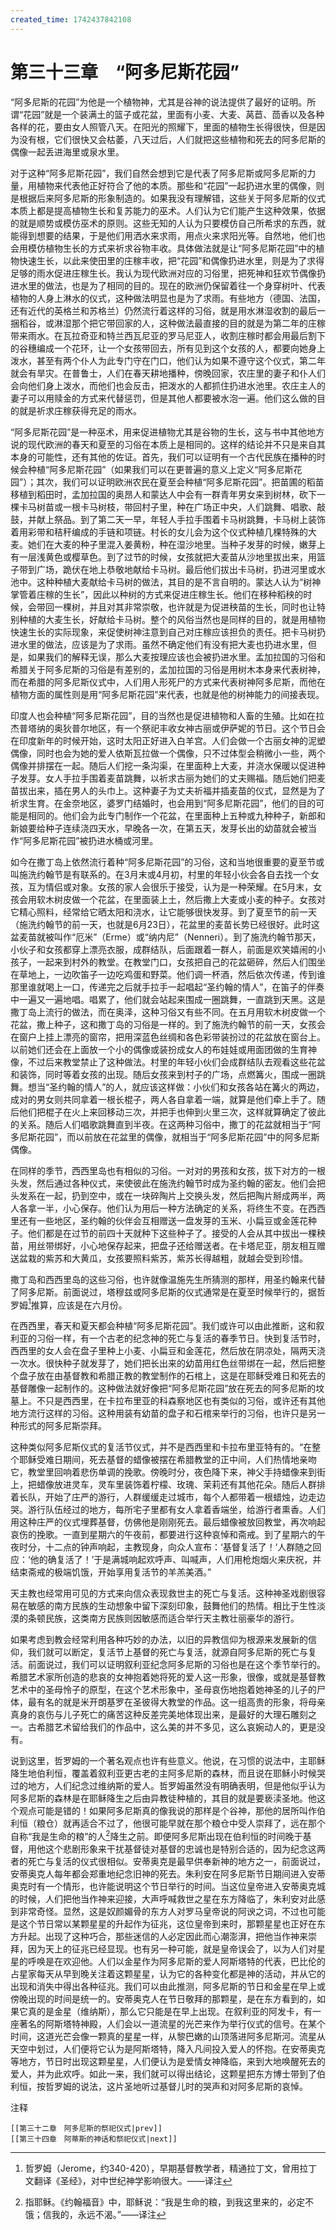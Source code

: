 ```yaml
---
created_time: 1742437842108
---
```

   

# 第三十三章　“阿多尼斯花园”

“阿多尼斯的花园”为他是一个植物神，尤其是谷神的说法提供了最好的证明。所谓“花园”就是一个装满土的篮子或花盆，里面有小麦、大麦、莴苣、茴香以及各种各样的花，要由女人照管八天。在阳光的照耀下，里面的植物生长得很快，但是因为没有根，它们很快又会枯萎，八天过后，人们就把这些植物和死去的阿多尼斯的偶像一起丢进海里或泉水里。

对于这种“阿多尼斯花园”，我们自然会想到它是代表了阿多尼斯或阿多尼斯的力量，用植物来代表他正好符合了他的本质。那些和“花园”一起扔进水里的偶像，则是根据后来阿多尼斯的形象制造的。如果我没有理解错，这些关于阿多尼斯的仪式本质上都是提高植物生长和复苏能力的巫术。人们认为它们能产生这种效果，依据的就是顺势或模仿巫术的原则。这些无知的人认为只要模仿自己所希求的东西，就能得到想要的结果，于是他们用洒水来求雨，用点火来求阳光等。自然地，他们也会用模仿植物生长的方式来祈求谷物丰收。具体做法就是让“阿多尼斯花园”中的植物快速生长，以此来使田里的庄稼丰收，把“花园”和偶像扔进水里，则是为了求得足够的雨水促进庄稼生长。我认为现代欧洲对应的习俗里，把死神和狂欢节偶像扔进水里的做法，也是为了相同的目的。现在的欧洲仍保留着往一个身穿树叶、代表植物的人身上淋水的仪式，这种做法明显也是为了求雨。有些地方（德国、法国，还有近代的英格兰和苏格兰）仍然流行着这样的习俗，就是用水淋湿收割的最后一捆稻谷，或淋湿那个把它带回家的人，这种做法最直接的目的就是为第二年的庄稼带来雨水。在瓦拉奇亚和特兰西瓦尼亚的罗马尼亚人，收割庄稼时都会用最后割下的谷穗编成一个花环，让一个女孩带回去，所有见到这个女孩的人，都要向她身上泼水，甚至有两个仆人为此专门守在门口，他们认为如果不遵守这个仪式，第二年就会有旱灾。在普鲁士，人们在春天耕地播种，傍晚回家，农庄里的妻子和仆人们会向他们身上泼水，而他们也会反击，把泼水的人都抓住扔进水池里。农庄主人的妻子可以用赎金的方式来代替惩罚，但是其他人都要被水泡一遍。他们这么做的目的就是祈求庄稼获得充足的雨水。

“阿多尼斯花园”是一种巫术，用来促进植物尤其是谷物的生长，这与书中其他地方说的现代欧洲的春天和夏至的习俗在本质上是相同的。这样的结论并不只是来自其本身的可能性，还有其他的佐证。首先，我们可以证明有一个古代民族在播种的时候会种植“阿多尼斯花园”（如果我们可以在更普遍的意义上定义“阿多尼斯花园”）；其次，我们可以证明欧洲农民在夏至会种植“阿多尼斯花园”。把苗圃的稻苗移植到稻田时，孟加拉国的奥昂人和蒙达人中会有一群青年男女来到树林，砍下一棵卡马树苗或一根卡马树枝，带回村子里，种在广场正中央，人们跳舞、唱歌、敲鼓，并献上祭品。到了第二天一早，年轻人手拉手围着卡马树跳舞，卡马树上装饰着用彩带和秸秆编成的手链和项链。村长的女儿会为这个仪式种植几棵特殊的大麦。她们在大麦的种子里混入姜黄粉，种在湿沙地里。当种子发芽的时候，嫩芽上有一层浅黄色或樱草色。到了过节的时候，女孩就把大麦苗从沙地里拔出来，用篮子带到广场，跪伏在地上恭敬地献给卡马树。最后他们拔出卡马树，扔进河里或水池中。这种种植大麦献给卡马树的做法，其目的是不言自明的。蒙达人认为“树神掌管着庄稼的生长”，因此以种树的方式来促进庄稼生长。他们在移种稻秧的时候，会带回一棵树，并且对其非常崇敬，也许就是为促进秧苗的生长，同时也让特别种植的大麦生长，好献给卡马树。整个的风俗当然也是同样的目的，就是用植物快速生长的实际现象，来促使树神注意到自己对庄稼应该担负的责任。把卡马树扔进水里的做法，应该是为了求雨。虽然不确定他们有没有把大麦也扔进水里，但是，如果我们的解释无误，那么大麦按理应该也会被扔进水里。孟加拉国的习俗和希腊关于阿多尼斯的习俗是有差别的，孟加拉国的习俗是用树木本身来代表树神，而在希腊的阿多尼斯仪式中，人们用人形死尸的方式来代表树神阿多尼斯，而他在植物方面的属性则是用“阿多尼斯花园”来代表，也就是他的树神能力的间接表现。

印度人也会种植“阿多尼斯花园”，目的当然也是促进植物和人畜的生殖。比如在拉杰普塔纳的奥狄普尔地区，有一个祭祀丰收女神古丽或伊萨妮的节日。这个节日会在印度新年的时候开始，这时太阳正好进入白羊宫。人们会做一个古丽女神的泥塑偶像，同时也会为她的爱人依斯瓦拉做一个偶像，只不过体型会稍微小一些，两个偶像并排摆在一起。随后人们挖一条沟渠，在里面种上大麦，并浇水保暖以促进种子发芽。女人手拉手围着麦苗跳舞，以祈求古丽为她们的丈夫赐福。随后她们把麦苗拔出来，插在男人的头巾上。这种妻子为丈夫祈福并插麦苗的仪式，显然是为了祈求生育。在金奈地区，婆罗门结婚时，也会用到“阿多尼斯花园”，他们的目的可能是相同的。他们会为此专门制作一个花盆，在里面种上五种或九种种子，新郎和新娘要给种子连续浇四天水，早晚各一次，在第五天，发芽长出的幼苗就会被当作“阿多尼斯花园”被扔进水桶或河里。

如今在撒丁岛上依然流行着种“阿多尼斯花园”的习俗，这和当地很重要的夏至节或叫施洗约翰节是有联系的。在3月末或4月初，村里的年轻小伙会各自去找一个女孩，互为情侣或对象。女孩的家人会很乐于接受，认为是一种荣耀。在5月末，女孩会用软木树皮做一个花盆，在里面装上土，然后撒上大麦或小麦的种子。女孩对它精心照料，经常给它晒太阳和浇水，让它能够很快发芽。到了夏至节的前一天（施洗约翰节的前一天，也就是6月23日），花盆里的麦苗长势已经很好。此时这盆麦苗就被叫作“厄米”（Erme）或“纳内尼”（Nenneri）。到了施洗约翰节那天，小伙子和女孩都穿上漂亮衣服，成群结队，后面跟着一群人，前面是欢笑嬉闹的小孩子，一起来到村外的教堂。在教堂门口，女孩把自己的花盆砸碎，然后人们围坐在草地上，一边吹笛子一边吃鸡蛋和野菜。他们调一杯酒，然后依次传递，传到谁那里谁就喝上一口，传递完之后就手拉手一起唱起“圣约翰的情人”，在笛子的伴奏中一遍又一遍地唱。唱累了，他们就会站起来围成一圈跳舞，一直跳到天黑。这是撒丁岛上流行的做法，而在奥泽，这种习俗又有些不同。在五月用软木树皮做一个花盆，撒上种子，这和撒丁岛的习俗是一样的。到了施洗约翰节的前一天，女孩会在窗户上挂上漂亮的窗帘，把用深蓝色丝绸和各色彩带装扮过的花盆放在窗台上。以前她们还会在上面放一个小的偶像或装扮成女人的布娃娃或用面团做的生育神像，不过后来教堂禁止了这种做法。村里的年轻小伙们会成群结队去观看这些花盆和装饰，同时等着女孩的出现。随后女孩来到村子的广场，点燃篝火，围成一圈跳舞。想当“圣约翰的情人”的人，就应该这样做：小伙们和女孩各站在篝火的两边，成对的男女则共同拿着一根长棍子，两人各自拿着一端，就算是他们牵上手了。随后他们把棍子在火上来回移动三次，并把手也伸到火里三次，这样就算确定了彼此的关系。随后人们唱歌跳舞直到半夜。在这两种习俗中，撒丁的花盆就相当于“阿多尼斯花园”，而以前放在花盆里的偶像，就相当于“阿多尼斯花园”中的阿多尼斯偶像。

在同样的季节，西西里岛也有相似的习俗。一对对的男孩和女孩，拔下对方的一根头发，然后通过各种仪式，来使彼此在施洗约翰节时成为圣约翰的密友。他们会把头发系在一起，扔到空中，或在一块碎陶片上交换头发，然后把陶片掰成两半，两人各拿一半，小心保存。他们认为用后一种方法确定的关系，将终生不变。在西西里还有一些地区，圣约翰的伙伴会互相赠送一盘发芽的玉米、小扁豆或金莲花种子。他们都是在过节的前四十天就种下这些种子了。接受的人会从其中拔出一棵秧苗，用丝带绑好，小心地保存起来，把盘子还给赠送者。在卡塔尼亚，朋友相互赠送盆栽的紫苏和大黄瓜，女孩要照料紫苏，紫苏长得越粗，就越会受到珍惜。

撒丁岛和西西里岛的这些习俗，也许就像温施先生所猜测的那样，用圣约翰来代替了阿多尼斯。前面说过，塔穆兹或阿多尼斯的仪式通常是在夏至时候举行的，据哲罗姆[^1]推算，应该是在六月份。

在西西里，春天和夏天都会种植“阿多尼斯花园”。我们或许可以由此推断，这和叙利亚的习俗一样，有一个古老的纪念神的死亡与复活的春季节日。快到复活节时，西西里的女人会在盘子里种上小麦、小扁豆和金莲花，然后放在阴凉处，隔两天浇一次水。很快种子就发芽了，她们把长出来的幼苗用红色丝带绑在一起，然后把整个盘子放在由基督教和希腊正教的教堂制作的石棺上，这是在耶稣受难日和死去的基督雕像一起制作的。这种做法就好像把“阿多尼斯花园”放在死去的阿多尼斯的坟墓上。不只是西西里，在卡拉布里亚的科森察地区也有类似的习俗，或许还有其他地方流行这样的习俗。这种用装有幼苗的盘子和石棺来举行的习俗，也许只是另一种形式的阿多尼斯崇拜。

这种类似阿多尼斯仪式的复活节仪式，并不是西西里和卡拉布里亚特有的。“在整个耶稣受难日期间，死去基督的蜡像被摆在希腊教堂的正中间，人们热情地亲吻它，教堂里回响着悲伤单调的挽歌。傍晚时分，夜色降下来，神父手持蜡像来到街上，把蜡像放进灵车，灵车里装饰着柠檬、玫瑰、茉莉还有其他花朵。随后人群排着长队，开始了庄严的游行，人群缓缓走过城市，每个人都带着一根蜡烛，边走边哭。游行队伍经过的地方，每所宅子里都有女人拿着香端坐，给游行者熏香。人们用这种庄严的仪式埋葬基督，仿佛他是刚刚死去。最后蜡像被放回教堂，再次响起哀伤的挽歌。一直到星期六的午夜前，都要进行这种哀悼和斋戒。到了星期六的午夜时分，十二点的钟声响起，主教现身，向众人宣布：‘基督复活了！’人群随之回应：‘他的确复活了！’于是满城响起欢呼声、叫喊声，人们用枪炮烟火来庆祝，并结束斋戒的极端饥饿，开始享用复活节的羊羔美酒。”

天主教也经常用可见的方式来向信众表现救世主的死亡与复活。这种神圣戏剧很容易在敏感的南方民族的生动想象中留下深刻印象，鼓舞他们的热情。相比于生性淡漠的条顿民族，这类南方民族则因敏感而适合举行天主教壮丽豪华的游行。

如果考虑到教会经常利用各种巧妙的办法，以旧的异教信仰为根源来发展新的信仰，我们就可以断定，复活节上基督的死亡与复活，就源自阿多尼斯的死亡与复活。前面说过，我们可以证明叙利亚纪念阿多尼斯的习俗也是在这个季节举行的。希腊艺术家所创造的悲哀的女神抱着她将死的爱人这一形象，很像，或就是基督教艺术中的圣母怜子的原型，在这个艺术形象中，圣母哀伤地抱着她神圣的儿子的尸体，最有名的就是米开朗基罗在圣彼得大教堂的作品。这一组高贵的形象，将母亲真身的哀伤与儿子死亡的痛苦这种反差完美地体现出来，是最好的大理石雕刻之一。古希腊艺术留给我们的作品中，这么美的并不多见，这么哀婉动人的，更是没有。

说到这里，哲罗姆的一个著名观点也许有些意义。他说，在习惯的说法中，主耶稣降生地伯利恒，覆盖着叙利亚更古老的主阿多尼斯的森林，而且说在耶稣小时候哭过的地方，人们纪念过维纳斯的爱人。哲罗姆虽然没有明确表明，但是他似乎认为阿多尼斯的森林是在耶稣降生之后由异教徒种植的，其目的就是要亵渎圣地。他这个观点可能是错的！如果阿多尼斯真的像我说的那样是个谷神，那他的居所叫作伯利恒（粮仓）就再适合不过了，他很可能早就在那个粮仓中受人崇拜了，远在那个自称“我是生命的粮”的人[^2]降生之前。即便阿多尼斯出现在伯利恒的时间晚于基督，用他这个悲剧形象来干扰基督徒对基督的忠诚也是特别合适的，因为纪念这两者的死亡与复活的仪式很相似。安蒂奥克是最早供奉新神的地方之一，前面说过，安蒂奥克人每年都会郑重地纪念旧神的死去。朱利安在阿多尼斯节日期间进入安蒂奥克时有一个情形，也许能说明这个节日举行的时间。当这位皇帝进入安蒂奥克城的时候，人们把他当作神来迎接，大声呼喊救世之星在东方降临了，朱利安对此感到非常奇怪。显然，这是奴颜媚骨的东方人对罗马皇帝说的阿谀之词，不过也可能是这个节日常以某颗星星的升起作为征兆，这位皇帝到来时，那颗星星也正好在东方升起。出现了这种巧合，那些迷信的人必定因此而心潮澎湃，把他当作神来崇拜，因为天上的征兆已经显现。也有另一种可能，就是皇帝误会了，以为人们对星星的呼唤是在欢迎他。人们以金星作为阿多尼斯的爱人阿斯塔特的代表，巴比伦的占星家每天从早到晚关注着这颗星星，认为它的各种变化都是神的活动，并从它的出现和消失中得出各种征兆。我们可以由此推测，阿多尼斯的节日和金星在早上或傍晚出现的时间是统一的。安蒂奥克人在节日敬拜的那颗星，是在东方看到的，如果它真的是金星（维纳斯），那么它只能是在早上出现。在叙利亚的阿发卡，有一座著名的阿斯塔特神殿，人们会以一道流星的光芒来作为举行仪式的信号。在某个时间，这道光芒会像一颗真的星星一样，从黎巴嫩的山顶落进阿多尼斯河。流星从天空中划过，人们便将它认为是阿斯塔特，降入凡间投入爱人的怀抱。在安蒂奥克等地方，节日时出现这颗星星，人们便认为是爱情女神降临，来到大地唤醒死去的爱人，并为此欢呼。如此一来，我们就可以得出结论，这颗星把东方博士带到了伯利恒，按哲罗姆的说法，这片圣地听过基督儿时的哭声和对阿多尼斯的哀悼。

注释

[^1]: 哲罗姆（Jerome，约340-420），早期基督教学者，精通拉丁文，曾用拉丁文翻译《圣经》，对中世纪神学影响很大。——译注
[^2]: 指耶稣。《约翰福音》中，耶稣说：“我是生命的粮，到我这里来的，必定不饿；信我的，永远不渴。”——译注

```booknav
[[第三十二章　阿多尼斯的祭祀仪式|prev]]
[[第三十四章　阿蒂斯的神话和祭祀仪式|next]]
```